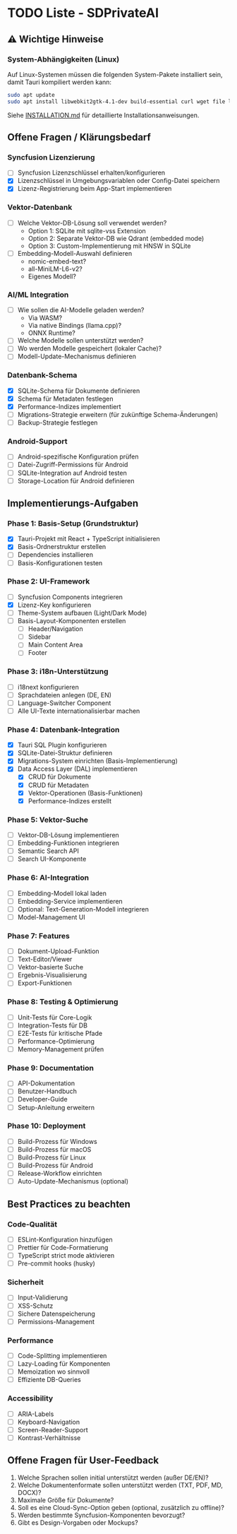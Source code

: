 # TODO Liste - SDPrivateAI

## ⚠️ Wichtige Hinweise

### System-Abhängigkeiten (Linux)
Auf Linux-Systemen müssen die folgenden System-Pakete installiert sein, damit Tauri kompiliert werden kann:
```bash
sudo apt update
sudo apt install libwebkit2gtk-4.1-dev build-essential curl wget file libxdo-dev libssl-dev libayatana-appindicator3-dev librsvg2-dev
```

Siehe [INSTALLATION.md](./INSTALLATION.md) für detaillierte Installationsanweisungen.

## Offene Fragen / Klärungsbedarf

### Syncfusion Lizenzierung
- [ ] Syncfusion Lizenzschlüssel erhalten/konfigurieren
- [x] Lizenzschlüssel in Umgebungsvariablen oder Config-Datei speichern
- [x] Lizenz-Registrierung beim App-Start implementieren

### Vektor-Datenbank
- [ ] Welche Vektor-DB-Lösung soll verwendet werden?
  - Option 1: SQLite mit sqlite-vss Extension
  - Option 2: Separate Vektor-DB wie Qdrant (embedded mode)
  - Option 3: Custom-Implementierung mit HNSW in SQLite
- [ ] Embedding-Modell-Auswahl definieren
  - nomic-embed-text?
  - all-MiniLM-L6-v2?
  - Eigenes Modell?

### AI/ML Integration
- [ ] Wie sollen die AI-Modelle geladen werden?
  - Via WASM?
  - Via native Bindings (llama.cpp)?
  - ONNX Runtime?
- [ ] Welche Modelle sollen unterstützt werden?
- [ ] Wo werden Modelle gespeichert (lokaler Cache)?
- [ ] Modell-Update-Mechanismus definieren

### Datenbank-Schema
- [x] SQLite-Schema für Dokumente definieren
- [x] Schema für Metadaten festlegen
- [x] Performance-Indizes implementiert
- [ ] Migrations-Strategie erweitern (für zukünftige Schema-Änderungen)
- [ ] Backup-Strategie festlegen

### Android-Support
- [ ] Android-spezifische Konfiguration prüfen
- [ ] Datei-Zugriff-Permissions für Android
- [ ] SQLite-Integration auf Android testen
- [ ] Storage-Location für Android definieren

## Implementierungs-Aufgaben

### Phase 1: Basis-Setup (Grundstruktur)
- [x] Tauri-Projekt mit React + TypeScript initialisieren
- [x] Basis-Ordnerstruktur erstellen
- [ ] Dependencies installieren
- [ ] Basis-Konfigurationen testen

### Phase 2: UI-Framework
- [ ] Syncfusion Components integrieren
- [x] Lizenz-Key konfigurieren
- [ ] Theme-System aufbauen (Light/Dark Mode)
- [ ] Basis-Layout-Komponenten erstellen
  - [ ] Header/Navigation
  - [ ] Sidebar
  - [ ] Main Content Area
  - [ ] Footer

### Phase 3: i18n-Unterstützung
- [ ] i18next konfigurieren
- [ ] Sprachdateien anlegen (DE, EN)
- [ ] Language-Switcher Component
- [ ] Alle UI-Texte internationalisierbar machen

### Phase 4: Datenbank-Integration
- [x] Tauri SQL Plugin konfigurieren
- [x] SQLite-Datei-Struktur definieren
- [x] Migrations-System einrichten (Basis-Implementierung)
- [x] Data Access Layer (DAL) implementieren
  - [x] CRUD für Dokumente
  - [x] CRUD für Metadaten
  - [x] Vektor-Operationen (Basis-Funktionen)
  - [x] Performance-Indizes erstellt

### Phase 5: Vektor-Suche
- [ ] Vektor-DB-Lösung implementieren
- [ ] Embedding-Funktionen integrieren
- [ ] Semantic Search API
- [ ] Search UI-Komponente

### Phase 6: AI-Integration
- [ ] Embedding-Modell lokal laden
- [ ] Embedding-Service implementieren
- [ ] Optional: Text-Generation-Modell integrieren
- [ ] Model-Management UI

### Phase 7: Features
- [ ] Dokument-Upload-Funktion
- [ ] Text-Editor/Viewer
- [ ] Vektor-basierte Suche
- [ ] Ergebnis-Visualisierung
- [ ] Export-Funktionen

### Phase 8: Testing & Optimierung
- [ ] Unit-Tests für Core-Logik
- [ ] Integration-Tests für DB
- [ ] E2E-Tests für kritische Pfade
- [ ] Performance-Optimierung
- [ ] Memory-Management prüfen

### Phase 9: Documentation
- [ ] API-Dokumentation
- [ ] Benutzer-Handbuch
- [ ] Developer-Guide
- [ ] Setup-Anleitung erweitern

### Phase 10: Deployment
- [ ] Build-Prozess für Windows
- [ ] Build-Prozess für macOS
- [ ] Build-Prozess für Linux
- [ ] Build-Prozess für Android
- [ ] Release-Workflow einrichten
- [ ] Auto-Update-Mechanismus (optional)

## Best Practices zu beachten

### Code-Qualität
- [ ] ESLint-Konfiguration hinzufügen
- [ ] Prettier für Code-Formatierung
- [ ] TypeScript strict mode aktivieren
- [ ] Pre-commit hooks (husky)

### Sicherheit
- [ ] Input-Validierung
- [ ] XSS-Schutz
- [ ] Sichere Datenspeicherung
- [ ] Permissions-Management

### Performance
- [ ] Code-Splitting implementieren
- [ ] Lazy-Loading für Komponenten
- [ ] Memoization wo sinnvoll
- [ ] Effiziente DB-Queries

### Accessibility
- [ ] ARIA-Labels
- [ ] Keyboard-Navigation
- [ ] Screen-Reader-Support
- [ ] Kontrast-Verhältnisse

## Offene Fragen für User-Feedback
1. Welche Sprachen sollen initial unterstützt werden (außer DE/EN)?
2. Welche Dokumentenformate sollen unterstützt werden (TXT, PDF, MD, DOCX)?
3. Maximale Größe für Dokumente?
4. Soll es eine Cloud-Sync-Option geben (optional, zusätzlich zu offline)?
5. Werden bestimmte Syncfusion-Komponenten bevorzugt?
6. Gibt es Design-Vorgaben oder Mockups?
